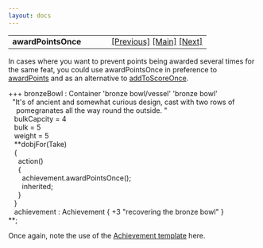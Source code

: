 ```yaml
---
layout: docs
---
```

<table width="100%" data-border="0" data-cellspacing="0"
data-cellpadding="3" data-bgcolor="#C0C0C0">
<colgroup>
<col style="width: 50%" />
<col style="width: 50%" />
</colgroup>
<tbody>
<tr>
<td style="text-align: left;"><strong>awardPointsOnce<br />
</strong></td>
<td style="text-align: right;"><a href="awardpoints.html">[Previous]</a>
<a href="generalintroduction.html">[Main]</a> <a
href="scoreranktable.html">[Next]</a></td>
</tr>
</tbody>
</table>

  
In cases where you want to prevent points being awarded several times
for the same feat, you could use awardPointsOnce in preference to
[awardPoints](awardpoints.html) and as an alternative to
[addToScoreOnce](achievement.html).  
  
+++ bronzeBowl : Container 'bronze bowl/vessel' 'bronze bowl'   
  "It's of ancient and somewhat curious design, cast with two rows of  
    pomegranates all the way round the outside. "  
   bulkCapcity = 4  
   bulk = 5  
   weight = 5   
   **dobjFor(Take)  
   {  
     action()  
     {  
       achievement.awardPointsOnce();  
       inherited;  
     }  
   }  
   achievement : Achievement { +3 "recovering the bronze bowl" }  
**;  
  
Once again, note the use of the [Achievement
template](achievementtemplate.html) here.  
